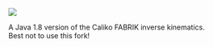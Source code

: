 [![](https://jitpack.io/v/FedUni/caliko.svg)](https://jitpack.io/#FedUni/caliko)

A Java 1.8 version of the Caliko FABRIK inverse kinematics.  
Best not to use this fork!